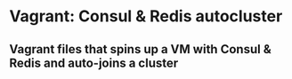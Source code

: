 # Vagrant: Consul & Redis autocluster

## Vagrant files that spins up a VM with Consul & Redis and auto-joins a cluster
